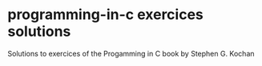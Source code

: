# programming-in-c exercices solutions

Solutions to exercices of the Progamming in C book by Stephen G. Kochan

